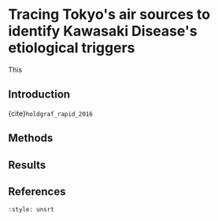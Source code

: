 # Tracing Tokyo's air sources to identify Kawasaki Disease's etiological triggers

This 

## Introduction

{cite}`holdgraf_rapid_2016`

## Methods

## Results

## References

```{bibliography}
:style: unsrt
```


